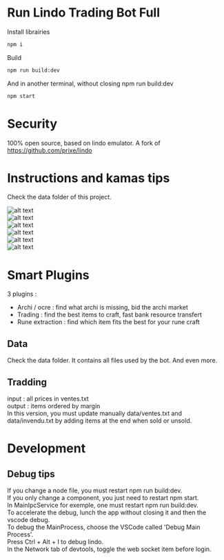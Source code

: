 # Run Lindo Trading Bot Full

Install librairies
```sh
npm i
```

Build
```sh
npm run build:dev
```

And in another terminal, without closing npm run build:dev
```sh
npm start
```

# Security
100% open source, based on lindo emulator.
A fork of https://github.com/prixe/lindo

# Instructions and kamas tips
Check the data folder of this project.  

![alt text](https://raw.githubusercontent.com/username/projectname/branch/path/to/1.png)  
![alt text](https://raw.githubusercontent.com/username/projectname/branch/path/to/2.png)  
![alt text](https://raw.githubusercontent.com/username/projectname/branch/path/to/3.png)  
![alt text](https://raw.githubusercontent.com/username/projectname/branch/path/to/4.png)  
![alt text](https://raw.githubusercontent.com/username/projectname/branch/path/to/5.png)  
![alt text](https://raw.githubusercontent.com/username/projectname/branch/path/to/6.png)  


# Smart Plugins

3 plugins :
- Archi / ocre : find what archi is missing, bid the archi market
- Trading : find the best items to craft, fast bank resource transfert
- Rune extraction : find which item fits the best for your rune craft

## Data
Check the data folder. It contains all files used by the bot. And even more.

## Tradding
input : all prices in ventes.txt  
output : items ordered by margin  
In this version, you must update manually data/ventes.txt and data/invendu.txt by adding items at the end when sold or unsold.


# Development
## Debug tips
If you change a node file, you must restart npm run build:dev.  
If you only change a component, you just need to restart npm start.  
In MainIpcService for exemple, one must restart npm run build:dev.  
To accelerate the debug, lunch the app without closing it and then the vscode debug.  
To debug the MainProcess, choose the VSCode called 'Debug Main Process'.  
Press Ctrl + Alt + I to debug lindo.  
In the Network tab of devtools, toggle the web socket item before login.  
